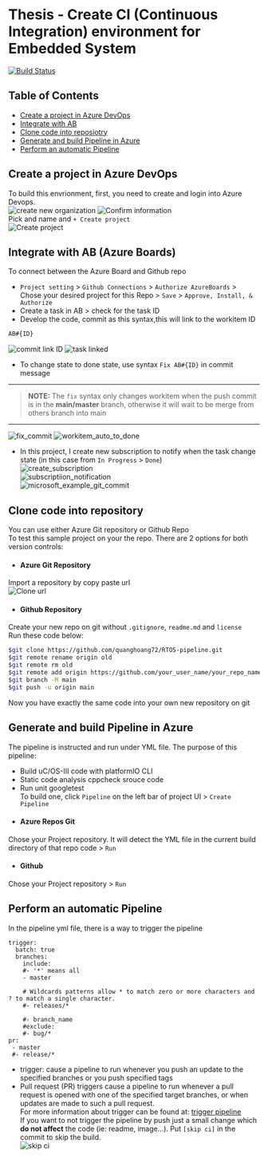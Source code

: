 # Thesis - Create CI (Continuous Integration) environment for Embedded System
[![Build Status](https://dev.azure.com/thesis16/First/_apis/build/status/quanghoang72.RTOS-pipeline?branchName=dite)](https://dev.azure.com/thesis16/First/_build/latest?definitionId=14&branchName=dite)  
## Table of Contents
<!-- TOC -->
- [Create a project in Azure DevOps](#create-a-project-in-azure-devops)  
- [Integrate with AB](#integrate-with-ab-(azure-boards))  
- [Clone code into reposiotry](#clone-code-into-repository)  
- [Generate and build Pipeline in Azure](#generate-and-build-pipeline-in-azure)  
- [Perform an automatic Pipeline](#perform-an-automatic-pipeline)  
<!-- TOC -->

## Create a project in Azure DevOps
To build this envrionment, first, you need to create and login into Azure Devops.  
![create new organization](attachments/new_organization.png)
![Confirm information](attachments/confirm_information.png)  
Pick and name and `+ Create project`  
![Create project](attachments/create_project.png)  
## Integrate with AB (Azure Boards)
To connect between the Azure Board and Github repo  
- `Project setting` > `Github Connections` > `Authorize AzureBoards` > Chose your desired project for this Repo > `Save` > `Approve, Install, & Authorize`  
- Create a task in AB > check for the task ID  
- Develop the code, commit as this syntax,this will link to the workitem ID  
```bash
AB#{ID}
```  
![commit link ID](attachments/commit_AB_ID.png)
![task linked](attachments/task_link.png)  
- To change state to done state, use syntax `Fix AB#{ID}` in commit message  
---
>**NOTE:**
The `fix` syntax only changes workitem when the push commit is in the **main/master** branch, otherwise it will wait to be merge from others branch into main
---  
![fix_commit](attachments/fix_commit.png)
![workitem_auto_to_done](attachments/workitem_done.png)  
- In this project, I create new subscription to notify when the task change state (in this case from `In Progress` > `Done`)  
![create_subscription](attachments/create_subscription.png)  
![subscriptiion_notification](attachments/notification_state_change.png)  
![microsoft_example_git_commit](attachments/git_commit_AB_sample.png)  
## Clone code into repository
You can use either Azure Git repository or Github Repo  
To test this sample project on your the repo. There are 2 options for both version controls:
- #### Azure Git Repository
Import a repository by copy paste url  
![Clone url](attachments/clone_url.png)  
- #### Github Repository
Create your new repo on git without `.gitignore`, `readme.md` and `license`  
Run these code below:   
```bash
$git clone https://github.com/quanghoang72/RTOS-pipeline.git
$git remote rename origin old
$git remote rm old
$git remote add origin https://github.com/your_user_name/your_repo_name
$git branch -M main
$git push -u origin main
```  
Now you have exactly the same code into your own new repository on git  
## Generate and build Pipeline in Azure
The pipeline is instructed and run under YML file. The purpose of this pipeline:  
- Build uC/OS-III code with platformIO CLI
- Static code analysis cppcheck srouce code
- Run unit googletest  
To build one, click `Pipeline` on the left bar of project UI > `Create Pipeline`
- #### Azure Repos Git
Chose your Project repository. It will detect the YML file in the current build directory of that repo code > `Run`
- #### Github
Chose your Project repository > `Run`
## Perform an automatic Pipeline
In the pipeline yml file, there is a way to trigger the pipeline  
```
trigger:
  batch: true
  branches:
    include:
    #- '*' means all
    - master

    # Wildcards patterns allow * to match zero or more characters and ? to match a single character.
    #- releases/* 

    #- branch_name
    #exclude:
    #- bug/*
pr:
 - master
 #- release/*
```
- trigger: cause a pipeline to run whenever you push an update to the specified branches or you push specified tags
- Pull request (PR) triggers cause a pipeline to run whenever a pull request is opened with one of the specified target branches, or when updates are made to such a pull request.  
For more information about trigger can be found at: [trigger pipeline](https://docs.microsoft.com/en-us/azure/devops/pipelines/repos/github?view=azure-devops&tabs=yaml)  
If you want to not trigger the pipeline by push just a small change which **do not affect** the code (ie: readme, image...). Put `[skip ci]` in the commit to skip the build.  
![skip ci](attachments/skip_ci.png)